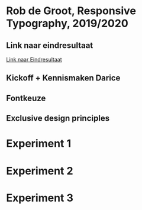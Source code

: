 # Rob de Groot, Responsive Typography, 2019/2020

## Link naar eindresultaat
<a href="https://grootrob.github.io/web-typography-19-20/closed-captions/index.html">Link naar Eindresultaat</a>

## Kickoff + Kennismaken Darice

## Fontkeuze

## Exclusive design principles

# Experiment 1

# Experiment 2

# Experiment 3

